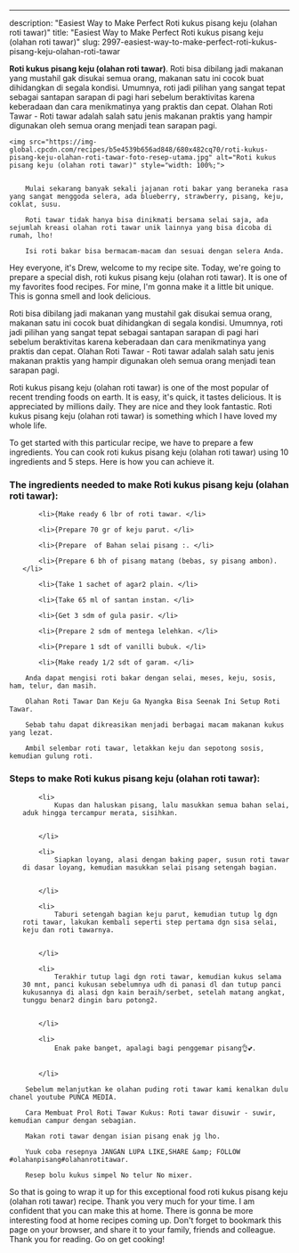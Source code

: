 ---
description: "Easiest Way to Make Perfect Roti kukus pisang keju (olahan roti tawar)"
title: "Easiest Way to Make Perfect Roti kukus pisang keju (olahan roti tawar)"
slug: 2997-easiest-way-to-make-perfect-roti-kukus-pisang-keju-olahan-roti-tawar

<p>
	<strong>Roti kukus pisang keju (olahan roti tawar)</strong>. 
	Roti bisa dibilang jadi makanan yang mustahil gak disukai semua orang, makanan satu ini cocok buat dihidangkan di segala kondisi. Umumnya, roti jadi pilihan yang sangat tepat sebagai santapan sarapan di pagi hari sebelum beraktivitas karena keberadaan dan cara menikmatinya yang praktis dan cepat. Olahan Roti Tawar - Roti tawar adalah salah satu jenis makanan praktis yang hampir digunakan oleh semua orang menjadi tean sarapan pagi.
</p>
<p>
	
	<img src="https://img-global.cpcdn.com/recipes/b5e4539b656ad848/680x482cq70/roti-kukus-pisang-keju-olahan-roti-tawar-foto-resep-utama.jpg" alt="Roti kukus pisang keju (olahan roti tawar)" style="width: 100%;">
	
	
		Mulai sekarang banyak sekali jajanan roti bakar yang beraneka rasa yang sangat menggoda selera, ada blueberry, strawberry, pisang, keju, coklat, susu.
	
		Roti tawar tidak hanya bisa dinikmati bersama selai saja, ada sejumlah kreasi olahan roti tawar unik lainnya yang bisa dicoba di rumah, lho!
	
		Isi roti bakar bisa bermacam-macam dan sesuai dengan selera Anda.
	
</p>
<p>
	Hey everyone, it's Drew, welcome to my recipe site. Today, we're going to prepare a special dish, roti kukus pisang keju (olahan roti tawar). It is one of my favorites food recipes. For mine, I'm gonna make it a little bit unique. This is gonna smell and look delicious.
</p>
	
<p>
	Roti bisa dibilang jadi makanan yang mustahil gak disukai semua orang, makanan satu ini cocok buat dihidangkan di segala kondisi. Umumnya, roti jadi pilihan yang sangat tepat sebagai santapan sarapan di pagi hari sebelum beraktivitas karena keberadaan dan cara menikmatinya yang praktis dan cepat. Olahan Roti Tawar - Roti tawar adalah salah satu jenis makanan praktis yang hampir digunakan oleh semua orang menjadi tean sarapan pagi.
</p>
<p>
	Roti kukus pisang keju (olahan roti tawar) is one of the most popular of recent trending foods on earth. It is easy, it's quick, it tastes delicious. It is appreciated by millions daily. They are nice and they look fantastic. Roti kukus pisang keju (olahan roti tawar) is something which I have loved my whole life.
</p>

<p>
To get started with this particular recipe, we have to prepare a few ingredients. You can cook roti kukus pisang keju (olahan roti tawar) using 10 ingredients and 5 steps. Here is how you can achieve it.
</p>

<h3>The ingredients needed to make Roti kukus pisang keju (olahan roti tawar):</h3>

<ol>
	
		<li>{Make ready 6 lbr of roti tawar. </li>
	
		<li>{Prepare 70 gr of keju parut. </li>
	
		<li>{Prepare  of Bahan selai pisang :. </li>
	
		<li>{Prepare 6 bh of pisang matang (bebas, sy pisang ambon). </li>
	
		<li>{Take 1 sachet of agar2 plain. </li>
	
		<li>{Take 65 ml of santan instan. </li>
	
		<li>{Get 3 sdm of gula pasir. </li>
	
		<li>{Prepare 2 sdm of mentega lelehkan. </li>
	
		<li>{Prepare 1 sdt of vanilli bubuk. </li>
	
		<li>{Make ready 1/2 sdt of garam. </li>
	
</ol>
<p>
	
		Anda dapat mengisi roti bakar dengan selai, meses, keju, sosis, ham, telur, dan masih.
	
		Olahan Roti Tawar Dan Keju Ga Nyangka Bisa Seenak Ini Setup Roti Tawar.
	
		Sebab tahu dapat dikreasikan menjadi berbagai macam makanan kukus yang lezat.
	
		Ambil selembar roti tawar, letakkan keju dan sepotong sosis, kemudian gulung roti.
	
</p>

<h3>Steps to make Roti kukus pisang keju (olahan roti tawar):</h3>

<ol>
	
		<li>
			Kupas dan haluskan pisang, lalu masukkan semua bahan selai, aduk hingga tercampur merata, sisihkan.
			
			
		</li>
	
		<li>
			Siapkan loyang, alasi dengan baking paper, susun roti tawar di dasar loyang, kemudian masukkan selai pisang setengah bagian.
			
			
		</li>
	
		<li>
			Taburi setengah bagian keju parut, kemudian tutup lg dgn roti tawar, lakukan kembali seperti step pertama dgn sisa selai, keju dan roti tawarnya.
			
			
		</li>
	
		<li>
			Terakhir tutup lagi dgn roti tawar, kemudian kukus selama 30 mnt, panci kukusan sebelumnya udh di panasi dl dan tutup panci kukusannya di alasi dgn kain beraih/serbet, setelah matang angkat, tunggu benar2 dingin baru potong2.
			
			
		</li>
	
		<li>
			Enak pake banget, apalagi bagi penggemar pisang👌💕.
			
			
		</li>
	
</ol>

<p>
	
		Sebelum melanjutkan ke olahan puding roti tawar kami kenalkan dulu chanel youtube PUNCA MEDIA.
	
		Cara Membuat Prol Roti Tawar Kukus: Roti tawar disuwir - suwir, kemudian campur dengan sebagian.
	
		Makan roti tawar dengan isian pisang enak jg lho.
	
		Yuuk coba resepnya JANGAN LUPA LIKE,SHARE &amp; FOLLOW #olahanpisang#olahanrotitawar.
	
		Resep bolu kukus simpel No telur No mixer.
	
</p>

<p>
	So that is going to wrap it up for this exceptional food roti kukus pisang keju (olahan roti tawar) recipe. Thank you very much for your time. I am confident that you can make this at home. There is gonna be more interesting food at home recipes coming up. Don't forget to bookmark this page on your browser, and share it to your family, friends and colleague. Thank you for reading. Go on get cooking!
</p>
